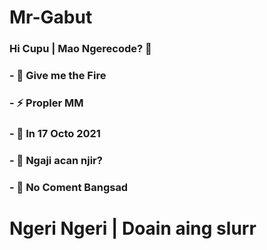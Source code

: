 # **Mr-Gabut**
### Hi Cupu | Mao Ngerecode? 👋
### - 🔭 Give me the Fire
### - ⚡ Propler MM
### - 👯 In 17 Octo 2021
### - 🤔 Ngaji acan njir?
### - 💬 No Coment Bangsad
# Ngeri Ngeri | Doain aing slurr
<!--
**Mr-Gabut/Mr-Gabut** is a ✨ _special_ ✨ repository because its `README.md` (this file) appears on your GitHub profile.

Here are some ideas to get you started:

- 🔭 I’m currently working on ...
- 🌱 I’m currently learning ...
- 👯 I’m looking to collaborate on ...
- 🤔 I’m looking for help with ...
- 💬 Ask me about ...
- 📫 How to reach me: ...
- 😄 Pronouns: ...
- ⚡ Fun fact: ...
-->
